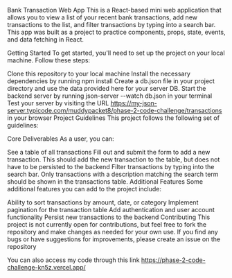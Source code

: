 Bank Transaction Web App
This is a React-based mini web application that allows you to view a list of your recent bank transactions, add new transactions to the list, and filter transactions by typing into a search bar. This app was built as a project to practice components, props, state, events, and data fetching in React.

Getting Started
To get started, you'll need to set up the project on your local machine. Follow these steps:

Clone this repository to your local machine
Install the necessary dependencies by running npm install
Create a db.json file in your project directory and use the data provided here for your server DB.
Start the backend server by running json-server --watch db.json in your terminal
Test your server by visiting the URL https://my-json-server.typicode.com/muddypacket8/phase-2-code-challenge/transactions in your browser
Project Guidelines
This project follows the following set of guidelines:

Core Deliverables
As a user, you can:

See a table of all transactions
Fill out and submit the form to add a new transaction. This should add the new transaction to the table, but does not have to be persisted to the backend
Filter transactions by typing into the search bar. Only transactions with a description matching the search term should be shown in the transactions table.
Additional Features
Some additional features you can add to the project include:

Ability to sort transactions by amount, date, or category
Implement pagination for the transaction table
Add authentication and user account functionality
Persist new transactions to the backend
Contributing
This project is not currently open for contributions, but feel free to fork the repository and make changes as needed for your own use. If you find any bugs or have suggestions for improvements, please create an issue on the repository

You can also access my code through this link https://phase-2-code-challenge-kn5z.vercel.app/
